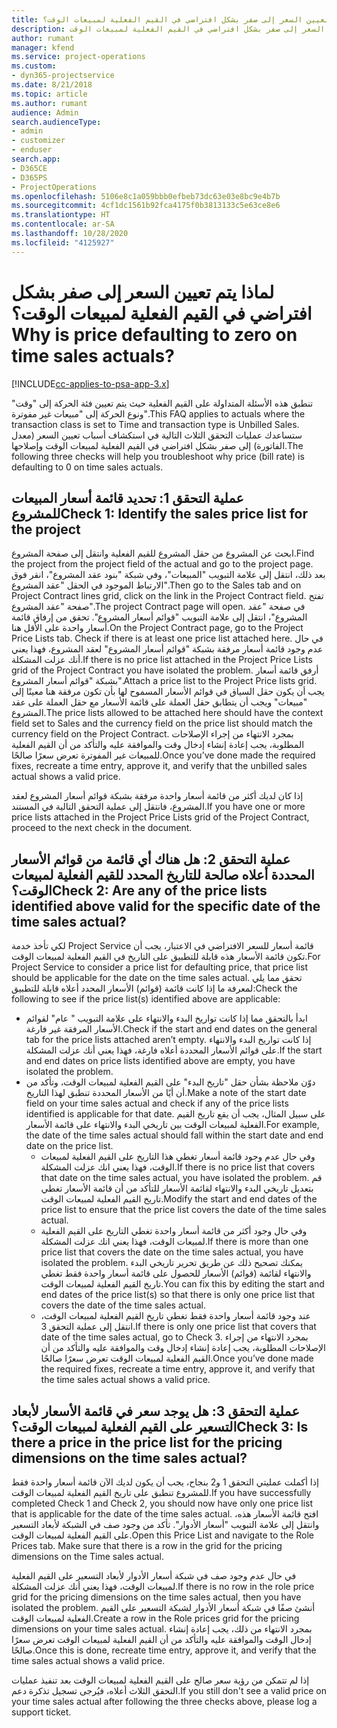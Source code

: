 ```yaml
---
title: لماذا يتم تعيين السعر إلى صفر بشكل افتراضي في القيم الفعلية لمبيعات الوقت؟
description: استكشاف الأخطاء وإصلاحها عند تعيين السعر إلى صفر بشكل افتراضي في القيم الفعلية لمبيعات الوقت.
author: rumant
manager: kfend
ms.service: project-operations
ms.custom:
- dyn365-projectservice
ms.date: 8/21/2018
ms.topic: article
ms.author: rumant
audience: Admin
search.audienceType:
- admin
- customizer
- enduser
search.app:
- D365CE
- D365PS
- ProjectOperations
ms.openlocfilehash: 5106e8c1a059bbb0efbeb73dc63e03e8bc9e4b7b
ms.sourcegitcommit: 4cf1dc1561b92fca4175f0b3813133c5e63ce8e6
ms.translationtype: HT
ms.contentlocale: ar-SA
ms.lasthandoff: 10/28/2020
ms.locfileid: "4125927"
---
```

# <a name="why-is-price-defaulting-to-zero-on-time-sales-actuals"></a><span data-ttu-id="96b64-103">لماذا يتم تعيين السعر إلى صفر بشكل افتراضي في القيم الفعلية لمبيعات الوقت؟</span><span class="sxs-lookup"><span data-stu-id="96b64-103">Why is price defaulting to zero on time sales actuals?</span></span>

[!INCLUDE[cc-applies-to-psa-app-3.x](../includes/cc-applies-to-psa-app-3x.md)]

<span data-ttu-id="96b64-104">تنطبق هذه الأسئلة المتداولة على القيم الفعلية حيث يتم تعيين فئة الحركة إلى "وقت" ونوع الحركة إلى "مبيعات غير مفوترة"‬.</span><span class="sxs-lookup"><span data-stu-id="96b64-104">This FAQ applies to actuals where the transaction class is set to Time and transaction type is Unbilled Sales.</span></span> <span data-ttu-id="96b64-105">ستساعدك عمليات التحقق الثلاث التالية في استكشاف أسباب تعيين السعر (معدل الفاتورة‬) إلى صفر بشكل افتراضي في القيم الفعلية لمبيعات الوقت وإصلاحها.</span><span class="sxs-lookup"><span data-stu-id="96b64-105">The following three checks will help you troubleshoot why price (bill rate) is defaulting to 0 on time sales actuals.</span></span>

## <a name="check-1-identify-the-sales-price-list-for-the-project"></a><span data-ttu-id="96b64-106">عملية التحقق 1: تحديد قائمة أسعار المبيعات للمشروع</span><span class="sxs-lookup"><span data-stu-id="96b64-106">Check 1: Identify the sales price list for the project</span></span>

<span data-ttu-id="96b64-107">ابحث عن المشروع من حقل المشروع للقيم الفعلية وانتقل إلى صفحة المشروع.</span><span class="sxs-lookup"><span data-stu-id="96b64-107">Find the project from the project field of the actual and go to the project page.</span></span> <span data-ttu-id="96b64-108">بعد ذلك، انتقل إلى علامة التبويب "المبيعات"، وفي شبكة "بنود عقد المشروع"، انقر فوق الارتباط الموجود في الحقل "عقد المشروع".</span><span class="sxs-lookup"><span data-stu-id="96b64-108">Then go to the Sales tab and on Project Contract lines grid, click on the link in the Project Contract field.</span></span> <span data-ttu-id="96b64-109">تفتح صفحة "عقد المشروع".</span><span class="sxs-lookup"><span data-stu-id="96b64-109">The project Contract page will open.</span></span> <span data-ttu-id="96b64-110">في صفحة "عقد المشروع"، انتقل إلى علامة التبويب "قوائم أسعار المشروع‬". تحقق من إرفاق قائمة أسعار واحدة على الأقل هنا.</span><span class="sxs-lookup"><span data-stu-id="96b64-110">On the Project Contract page, go to the Project Price Lists tab. Check if there is at least one price list attached here.</span></span> <span data-ttu-id="96b64-111">في حال عدم وجود قائمة أسعار مرفقة بشبكة "قوائم أسعار المشروع" لعقد المشروع، فهذا يعني أنك عزلت المشكلة.</span><span class="sxs-lookup"><span data-stu-id="96b64-111">If there is no price list attached in the Project Price Lists grid of the Project Contract you have isolated the problem.</span></span> <span data-ttu-id="96b64-112">أرفق قائمة أسعار بشبكة "قوائم أسعار المشروع".</span><span class="sxs-lookup"><span data-stu-id="96b64-112">Attach a price list to the Project Price lists grid.</span></span> <span data-ttu-id="96b64-113">يجب أن يكون حقل السياق في قوائم الأسعار المسموح لها بأن تكون مرفقة هنا معينًا إلى "مبيعات" ويجب أن يتطابق حقل العملة على قائمة الأسعار مع حقل العملة على عقد المشروع.</span><span class="sxs-lookup"><span data-stu-id="96b64-113">The price lists allowed to be attached here should have the context field set to Sales and the currency field on the price list should match the currency field on the Project Contract.</span></span> <span data-ttu-id="96b64-114">بمجرد الانتهاء من إجراء الإصلاحات المطلوبة، يجب إعادة إنشاء إدخال وقت والموافقة عليه والتأكد من أن القيم الفعلية للمبيعات غير المفوترة تعرض سعرًا صالحًا.</span><span class="sxs-lookup"><span data-stu-id="96b64-114">Once you’ve done made the required fixes, recreate a time entry, approve it, and verify that the unbilled sales actual shows a valid price.</span></span> 

<span data-ttu-id="96b64-115">إذا كان لديك أكثر من قائمة أسعار واحدة مرفقة بشبكة قوائم أسعار المشروع لعقد المشروع، فانتقل إلى عملية التحقق التالية في المستند.</span><span class="sxs-lookup"><span data-stu-id="96b64-115">If you have one or more price lists attached in the Project Price Lists grid of the Project Contract, proceed to the next check in the document.</span></span>

## <a name="check-2-are-any-of-the-price-lists-identified-above-valid-for-the-specific-date-of-the-time-sales-actual"></a><span data-ttu-id="96b64-116">عملية التحقق 2: هل هناك أي قائمة من قوائم الأسعار المحددة أعلاه صالحة للتاريخ المحدد للقيم الفعلية لمبيعات الوقت؟</span><span class="sxs-lookup"><span data-stu-id="96b64-116">Check 2: Are any of the price lists identified above valid for the specific date of the time sales actual?</span></span>

<span data-ttu-id="96b64-117">لكي تأخذ خدمة Project Service قائمة أسعار للسعر الافتراضي في الاعتبار، يجب أن تكون قائمة الأسعار هذه قابلة للتطبيق على التاريخ في القيم الفعلية لمبيعات الوقت.</span><span class="sxs-lookup"><span data-stu-id="96b64-117">For Project Service to consider a price list for defaulting price, that price list should be applicable for the date on the time sales actual.</span></span> <span data-ttu-id="96b64-118">تحقق مما يلي لمعرفة ما إذا كانت قائمة (قوائم) الأسعار المحدد أعلاه قابلة للتطبيق:</span><span class="sxs-lookup"><span data-stu-id="96b64-118">Check the following to see if the price list(s) identified above are applicable:</span></span>
- <span data-ttu-id="96b64-119">ابدأ بالتحقق مما إذا كانت تواريخ البدء والانتهاء على علامة التبويب " عام" لقوائم الأسعار المرفقة غير فارغة.</span><span class="sxs-lookup"><span data-stu-id="96b64-119">Check if the start and end dates on the general tab for the price lists attached aren’t empty.</span></span> <span data-ttu-id="96b64-120">إذا كانت تواريخ البدء والانتهاء على قوائم الأسعار المحددة أعلاه فارغة، فهذا يعني أنك عزلت المشكلة.</span><span class="sxs-lookup"><span data-stu-id="96b64-120">If the start and end dates on price lists identified above are empty, you have isolated the problem.</span></span> 
- <span data-ttu-id="96b64-121">دوّن ملاحظة بشأن حقل "تاريخ البدء" على القيم الفعلية لمبيعات الوقت، وتأكد من أن أيًا من الأسعار المحددة تنطبق لهذا التاريخ.</span><span class="sxs-lookup"><span data-stu-id="96b64-121">Make a note of the start date field on your time sales actual and check if any of the price lists identified is applicable for that date.</span></span> <span data-ttu-id="96b64-122">على سبيل المثال، يجب أن يقع تاريخ القيم الفعلية لمبيعات الوقت بين تاريخي البدء والانتهاء على قائمة الأسعار.</span><span class="sxs-lookup"><span data-stu-id="96b64-122">For example, the date of the time sales actual should fall within the start date and end date on the price list.</span></span> 
    - <span data-ttu-id="96b64-123">وفي حال عدم وجود قائمة أسعار تغطي هذا التاريخ على القيم الفعلية لمبيعات الوقت، فهذا يعني انك عزلت المشكلة.</span><span class="sxs-lookup"><span data-stu-id="96b64-123">If there is no price list that covers that date on the time sales actual, you have isolated the problem.</span></span> <span data-ttu-id="96b64-124">قم بتعديل تاريخي البدء والانتهاء لقائمة الأسعار للتأكد من أن قائمة الأسعار تغطي تاريخ القيم الفعلية لمبيعات الوقت.</span><span class="sxs-lookup"><span data-stu-id="96b64-124">Modify the start and end dates of the price list to ensure that the price list covers the date of the time sales actual.</span></span> 
    - <span data-ttu-id="96b64-125">وفي حال وجود أكثر من قائمة أسعار واحدة تغطي التاريخ على القيم الفعلية لمبيعات الوقت، فهذا يعني انك عزلت المشكلة.</span><span class="sxs-lookup"><span data-stu-id="96b64-125">If there is more than one price list that covers the date on the time sales actual, you have isolated the problem.</span></span> <span data-ttu-id="96b64-126">يمكنك تصحيح ذلك عن طريق تحرير تاريخي البدء والانتهاء لقائمة (قوائم) الأسعار للحصول على قائمة أسعار واحدة فقط تغطي تاريخ القيم الفعلية لمبيعات الوقت.</span><span class="sxs-lookup"><span data-stu-id="96b64-126">You can fix this by editing the start and end dates of the price list(s) so that there is only one price list that covers the date of the time sales actual.</span></span> 
    - <span data-ttu-id="96b64-127">عند وجود قائمة أسعار واحدة فقط تغطي تاريخ القيم الفعلية لمبيعات الوقت، انتقل إلى عملية التحقق 3.</span><span class="sxs-lookup"><span data-stu-id="96b64-127">If there is only one price list that covers that date of the time sales actual, go to Check 3.</span></span>
<span data-ttu-id="96b64-128">بمجرد الانتهاء من إجراء الإصلاحات المطلوبة، يجب إعادة إنشاء إدخال وقت والموافقة عليه والتأكد من أن القيم الفعلية لمبيعات الوقت تعرض سعرًا صالحًا.</span><span class="sxs-lookup"><span data-stu-id="96b64-128">Once you’ve done made the required fixes, recreate a time entry, approve it, and verify that the time sales actual shows a valid price.</span></span>

## <a name="check-3-is-there-a-price-in-the-price-list-for-the-pricing-dimensions-on-the-time-sales-actual"></a><span data-ttu-id="96b64-129">عملية التحقق 3: هل يوجد سعر في قائمة الأسعار لأبعاد التسعير على القيم الفعلية لمبيعات الوقت؟</span><span class="sxs-lookup"><span data-stu-id="96b64-129">Check 3: Is there a price in the price list for the pricing dimensions on the time sales actual?</span></span>

<span data-ttu-id="96b64-130">إذا أكملت عمليتي التحقق 1 و2 بنجاح، يجب أن يكون لديك الآن قائمة أسعار واحدة فقط للمشروع تنطبق على تاريخ القيم الفعلية لمبيعات الوقت.</span><span class="sxs-lookup"><span data-stu-id="96b64-130">If you have successfully completed Check 1 and Check 2, you should now have only one price list that is applicable for the date of the time sales actual.</span></span> <span data-ttu-id="96b64-131">افتح قائمة الأسعار هذه، وانتقل إلى علامة التبويب "أسعار الأدوار". تأكد من وجود صف في الشبكة لأبعاد التسعير على القيم الفعلية لمبيعات الوقت.</span><span class="sxs-lookup"><span data-stu-id="96b64-131">Open this Price List and navigate to the Role Prices tab. Make sure that there is a row in the grid for the pricing dimensions on the Time sales actual.</span></span>

<span data-ttu-id="96b64-132">في حال عدم وجود صف في شبكة أسعار الأدوار لأبعاد التسعير على القيم الفعلية لمبيعات الوقت، فهذا يعني أنك عزلت المشكلة.</span><span class="sxs-lookup"><span data-stu-id="96b64-132">If there is no row in the role price grid for the pricing dimensions on the time sales actual, then you have isolated the problem.</span></span> <span data-ttu-id="96b64-133">أنشئ صفًا في شبكة أسعار الأدوار لشبكة التسعير على القيم الفعلية لمبيعات الوقت.</span><span class="sxs-lookup"><span data-stu-id="96b64-133">Create a row in the Role prices grid for the pricing dimensions on your time sales actual.</span></span> <span data-ttu-id="96b64-134">بمجرد الانتهاء من ذلك، يجب إعادة إنشاء إدخال الوقت والموافقة عليه والتأكد من أن القيم الفعلية لمبيعات الوقت تعرض سعرًا صالحًا.</span><span class="sxs-lookup"><span data-stu-id="96b64-134">Once this is done, recreate time entry, approve it, and verify that the time sales actual shows a valid price.</span></span>

<span data-ttu-id="96b64-135">إذا لم تتمكن من رؤية سعر صالح على القيم الفعلية لمبيعات الوقت بعد تنفيذ عمليات التحقق الثلاث أعلاه، فيُرجى تسجيل تذكرة دعم.</span><span class="sxs-lookup"><span data-stu-id="96b64-135">If you still don't see a valid price on your time sales actual after following the three checks above, please log a support ticket.</span></span> 

